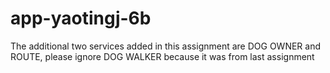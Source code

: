 # app-yaotingj-6b

The additional two services added in this assignment are DOG OWNER and ROUTE, please ignore DOG WALKER because it was from last assignment
